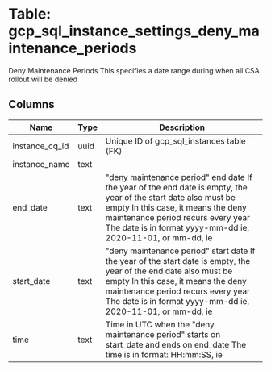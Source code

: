 
# Table: gcp_sql_instance_settings_deny_maintenance_periods
Deny Maintenance Periods This specifies a date range during when all CSA rollout will be denied
## Columns
| Name        | Type           | Description  |
| ------------- | ------------- | -----  |
|instance_cq_id|uuid|Unique ID of gcp_sql_instances table (FK)|
|instance_name|text||
|end_date|text|"deny maintenance period" end date If the year of the end date is empty, the year of the start date also must be empty In this case, it means the deny maintenance period recurs every year The date is in format yyyy-mm-dd ie, 2020-11-01, or mm-dd, ie|
|start_date|text|"deny maintenance period" start date If the year of the start date is empty, the year of the end date also must be empty In this case, it means the deny maintenance period recurs every year The date is in format yyyy-mm-dd ie, 2020-11-01, or mm-dd, ie|
|time|text|Time in UTC when the "deny maintenance period" starts on start_date and ends on end_date The time is in format: HH:mm:SS, ie|
